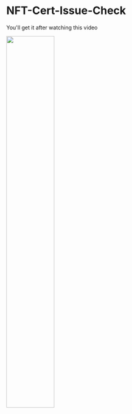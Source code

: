 # NFT-Cert-Issue-Check

You'll get it after watching this video

[<img src="https://i.ytimg.com/vi/Hc79sDi3f0U/maxresdefault.jpg" width="50%">](https://user-images.githubusercontent.com/10330810/166465481-cf82957d-e2bf-4cf6-ab92-7dc29357f8d9.mp4 "HERE")
